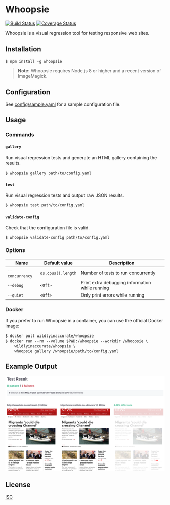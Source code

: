 # Whoopsie

[![Build Status](https://img.shields.io/travis/wildlyinaccurate/whoopsie.svg?style=flat-square)](https://travis-ci.org/wildlyinaccurate/whoopsie)
[![Coverage Status](https://img.shields.io/coveralls/wildlyinaccurate/whoopsie.svg?style=flat-square)](https://coveralls.io/repos/github/wildlyinaccurate/whoopsie/badge.svg?branch=master)

Whoopsie is a visual regression tool for testing responsive web sites.

## Installation

```
$ npm install -g whoopsie
```

> **Note:** Whoopsie requires Node.js 8 or higher and a recent version of ImageMagick.

## Configuration

See [config/sample.yaml](./config/sample.yaml) for a sample configuration file.

## Usage

### Commands

#### `gallery`

Run visual regression tests and generate an HTML gallery containing the results.

```
$ whoopsie gallery path/to/config.yaml
```

#### `test`

Run visual regression tests and output raw JSON results.

```
$ whoopsie test path/to/config.yaml
```

#### `validate-config`

Check that the configuration file is valid.

```
$ whoopsie validate-config path/to/config.yaml
```

### Options

| Name            | Default value      | Description                                     |
|-----------------|--------------------|-------------------------------------------------|
| `--concurrency` | `os.cpus().length` | Number of tests to run concurrently             |
| `--debug`       | `<Off>`            | Print extra debugging information while running |
| `--quiet`       | `<Off>`            | Only print errors while running                 |

### Docker

If you prefer to run Whoopsie in a container, you can use the official Docker image:

```
$ docker pull wildlyinaccurate/whoopsie
$ docker run --rm --volume $PWD:/whoopsie --workdir /whoopsie \
    wildlyinaccurate/whoopsie \
    whoopsie gallery /whoopsie/path/to/config.yaml
```

## Example Output

[![](./example-output.png)](./example-output.png)

## License

[ISC](./LICENSE)

